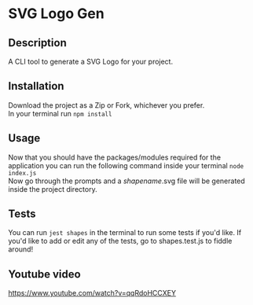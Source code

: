 # SVG Logo Gen

## Description
A CLI tool to generate a SVG Logo for your project.

## Installation
Download the project as a Zip or Fork, whichever you prefer.<br />
In your terminal run ```npm install```

## Usage
Now that you should have the packages/modules required for the application you can run the following command inside your terminal ```node index.js```<br />
Now go through the prompts and a *shapename*.svg file will be generated inside the project directory.

## Tests
You can run ```jest shapes``` in the terminal to run some tests if you'd like. If you'd like to add or edit any of the tests, go to shapes.test.js to fiddle around!

## Youtube video
https://www.youtube.com/watch?v=qqRdoHCCXEY

